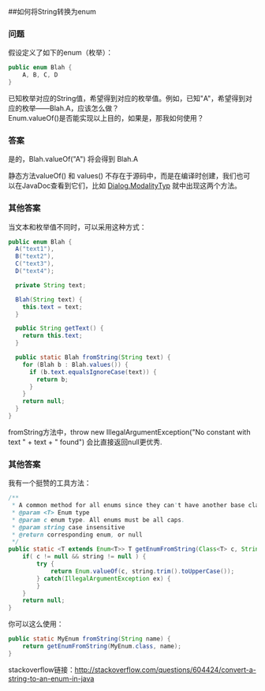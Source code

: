 ##如何将String转换为enum

### 问题
假设定义了如下的enum（枚举）：

```java
public enum Blah {
    A, B, C, D
}
```
已知枚举对应的String值，希望得到对应的枚举值。例如，已知"A"，希望得到对应的枚举——Blah.A，应该怎么做？  
Enum.valueOf()是否能实现以上目的，如果是，那我如何使用？


### 答案
是的，Blah.valueOf("A") 将会得到 Blah.A

静态方法valueOf() 和 values() 不存在于源码中，而是在编译时创建，我们也可以在JavaDoc查看到它们，比如 [Dialog.ModalityTyp](http://docs.oracle.com/javase/7/docs/api/java/awt/Dialog.ModalityType.html) 就中出现这两个方法。

### 其他答案

当文本和枚举值不同时，可以采用这种方式：
```java
public enum Blah {
  A("text1"),
  B("text2"),
  C("text3"),
  D("text4");

  private String text;

  Blah(String text) {
    this.text = text;
  }

  public String getText() {
    return this.text;
  }

  public static Blah fromString(String text) {
    for (Blah b : Blah.values()) {
      if (b.text.equalsIgnoreCase(text)) {
        return b;
      }
    }
    return null;
  }
}
```
fromString方法中，throw new IllegalArgumentException("No constant with text " + text + " found") 会比直接返回null更优秀.

### 其他答案

我有一个挺赞的工具方法：
```java
/**
 * A common method for all enums since they can't have another base class
 * @param <T> Enum type
 * @param c enum type. All enums must be all caps.
 * @param string case insensitive
 * @return corresponding enum, or null
 */
public static <T extends Enum<T>> T getEnumFromString(Class<T> c, String string) {
    if( c != null && string != null ) {
        try {
            return Enum.valueOf(c, string.trim().toUpperCase());
        } catch(IllegalArgumentException ex) {
        }
    }
    return null;
}
```

你可以这么使用：

```java
public static MyEnum fromString(String name) {
    return getEnumFromString(MyEnum.class, name);
}
```

stackoverflow链接：http://stackoverflow.com/questions/604424/convert-a-string-to-an-enum-in-java
